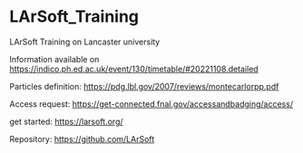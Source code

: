# LArSoft_Training
LArSoft Training on Lancaster university

Information available on https://indico.ph.ed.ac.uk/event/130/timetable/#20221108.detailed


Particles definition: https://pdg.lbl.gov/2007/reviews/montecarlorpp.pdf


Access request: https://get-connected.fnal.gov/accessandbadging/access/


get started: https://larsoft.org/


Repository: https://github.com/LArSoft

